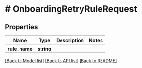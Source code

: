# # OnboardingRetryRuleRequest

## Properties

Name | Type | Description | Notes
------------ | ------------- | ------------- | -------------
**rule_name** | **string** |  |

[[Back to Model list]](../../README.md#models) [[Back to API list]](../../README.md#endpoints) [[Back to README]](../../README.md)

